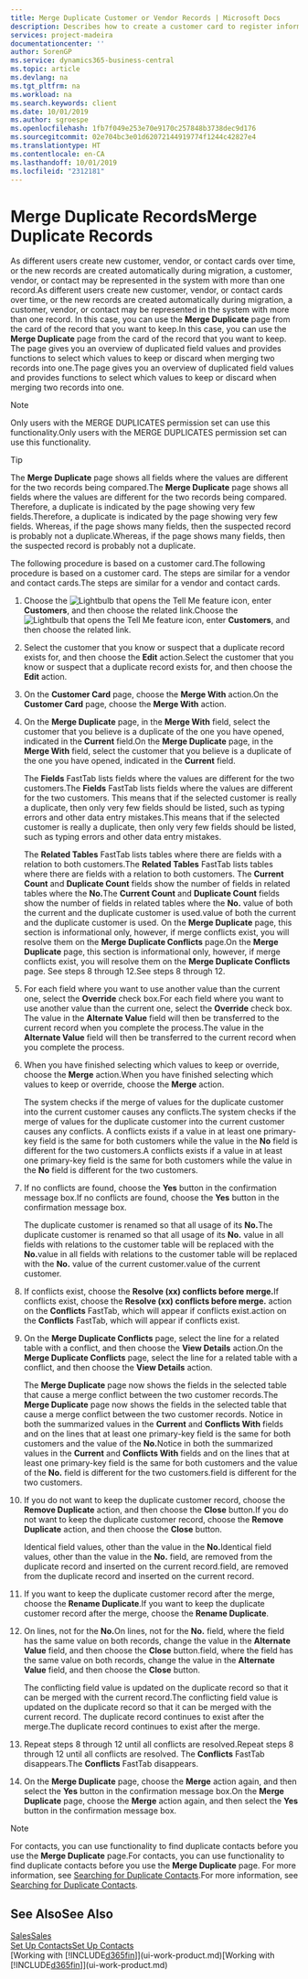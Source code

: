 ```yaml
---
title: Merge Duplicate Customer or Vendor Records | Microsoft Docs
description: Describes how to create a customer card to register information about each new customer or client that you sell to.
services: project-madeira
documentationcenter: ''
author: SorenGP
ms.service: dynamics365-business-central
ms.topic: article
ms.devlang: na
ms.tgt_pltfrm: na
ms.workload: na
ms.search.keywords: client
ms.date: 10/01/2019
ms.author: sgroespe
ms.openlocfilehash: 1fb7f049e253e70e9170c257848b3738dec9d176
ms.sourcegitcommit: 02e704bc3e01d62072144919774f1244c42827e4
ms.translationtype: HT
ms.contentlocale: en-CA
ms.lasthandoff: 10/01/2019
ms.locfileid: "2312181"
---
```

# <a name="merge-duplicate-records"></a><span data-ttu-id="b1b57-103">Merge Duplicate Records</span><span class="sxs-lookup"><span data-stu-id="b1b57-103">Merge Duplicate Records</span></span>
<span data-ttu-id="b1b57-104">As different users create new customer, vendor, or contact cards over time, or the new records are created automatically during migration, a customer, vendor, or contact may be represented in the system with more than one record.</span><span class="sxs-lookup"><span data-stu-id="b1b57-104">As different users create new customer, vendor, or contact cards over time, or the new records are created automatically during migration, a customer, vendor, or contact may be represented in the system with more than one record.</span></span> <span data-ttu-id="b1b57-105">In this case, you can use the **Merge Duplicate** page from the card of the record that you want to keep.</span><span class="sxs-lookup"><span data-stu-id="b1b57-105">In this case, you can use the **Merge Duplicate** page from the card of the record that you want to keep.</span></span> <span data-ttu-id="b1b57-106">The page gives you an overview of duplicated field values and provides functions to select which values to keep or discard when merging two records into one.</span><span class="sxs-lookup"><span data-stu-id="b1b57-106">The page gives you an overview of duplicated field values and provides functions to select which values to keep or discard when merging two records into one.</span></span>

> [!NOTE]
> <span data-ttu-id="b1b57-107">Only users with the MERGE DUPLICATES permission set can use this functionality.</span><span class="sxs-lookup"><span data-stu-id="b1b57-107">Only users with the MERGE DUPLICATES permission set can use this functionality.</span></span>

> [!TIP]
> <span data-ttu-id="b1b57-108">The **Merge Duplicate** page shows all fields where the values are different for the two records being compared.</span><span class="sxs-lookup"><span data-stu-id="b1b57-108">The **Merge Duplicate** page shows all fields where the values are different for the two records being compared.</span></span> <span data-ttu-id="b1b57-109">Therefore, a duplicate is indicated by the page showing very few fields.</span><span class="sxs-lookup"><span data-stu-id="b1b57-109">Therefore, a duplicate is indicated by the page showing very few fields.</span></span> <span data-ttu-id="b1b57-110">Whereas, if the page shows many fields, then the suspected record is probably not a duplicate.</span><span class="sxs-lookup"><span data-stu-id="b1b57-110">Whereas, if the page shows many fields, then the suspected record is probably not a duplicate.</span></span>

<span data-ttu-id="b1b57-111">The following procedure is based on a customer card.</span><span class="sxs-lookup"><span data-stu-id="b1b57-111">The following procedure is based on a customer card.</span></span> <span data-ttu-id="b1b57-112">The steps are similar for a vendor  and contact cards.</span><span class="sxs-lookup"><span data-stu-id="b1b57-112">The steps are similar for a vendor  and contact cards.</span></span>

1. <span data-ttu-id="b1b57-113">Choose the ![Lightbulb that opens the Tell Me feature](media/ui-search/search_small.png "Tell me what you want to do") icon, enter **Customers**, and then choose the related link.</span><span class="sxs-lookup"><span data-stu-id="b1b57-113">Choose the ![Lightbulb that opens the Tell Me feature](media/ui-search/search_small.png "Tell me what you want to do") icon, enter **Customers**, and then choose the related link.</span></span>
2. <span data-ttu-id="b1b57-114">Select the customer that you know or suspect that a duplicate record exists for, and then choose the **Edit** action.</span><span class="sxs-lookup"><span data-stu-id="b1b57-114">Select the customer that you know or suspect that a duplicate record exists for, and then choose the **Edit** action.</span></span>
3. <span data-ttu-id="b1b57-115">On the **Customer Card** page, choose the **Merge With** action.</span><span class="sxs-lookup"><span data-stu-id="b1b57-115">On the **Customer Card** page, choose the **Merge With** action.</span></span>
4. <span data-ttu-id="b1b57-116">On the **Merge Duplicate** page, in the **Merge With** field, select the customer that you believe is a duplicate of the one you have opened, indicated in the **Current** field.</span><span class="sxs-lookup"><span data-stu-id="b1b57-116">On the **Merge Duplicate** page, in the **Merge With** field, select the customer that you believe is a duplicate of the one you have opened, indicated in the **Current** field.</span></span>

    <span data-ttu-id="b1b57-117">The **Fields** FastTab lists fields where the values are different for the two customers.</span><span class="sxs-lookup"><span data-stu-id="b1b57-117">The **Fields** FastTab lists fields where the values are different for the two customers.</span></span> <span data-ttu-id="b1b57-118">This means that if the selected customer is really a duplicate, then only very few fields should be listed, such as typing errors and other data entry mistakes.</span><span class="sxs-lookup"><span data-stu-id="b1b57-118">This means that if the selected customer is really a duplicate, then only very few fields should be listed, such as typing errors and other data entry mistakes.</span></span>

    <span data-ttu-id="b1b57-119">The **Related Tables** FastTab lists tables where there are fields with a relation to both customers.</span><span class="sxs-lookup"><span data-stu-id="b1b57-119">The **Related Tables** FastTab lists tables where there are fields with a relation to both customers.</span></span> <span data-ttu-id="b1b57-120">The **Current Count** and **Duplicate Count** fields show the number of fields in related tables where the **No.**</span><span class="sxs-lookup"><span data-stu-id="b1b57-120">The **Current Count** and **Duplicate Count** fields show the number of fields in related tables where the **No.**</span></span> <span data-ttu-id="b1b57-121">value of both the current and the duplicate customer is used.</span><span class="sxs-lookup"><span data-stu-id="b1b57-121">value of both the current and the duplicate customer is used.</span></span> <span data-ttu-id="b1b57-122">On the **Merge Duplicate** page, this section is informational only, however, if merge conflicts exist, you will resolve them on the **Merge Duplicate Conflicts** page.</span><span class="sxs-lookup"><span data-stu-id="b1b57-122">On the **Merge Duplicate** page, this section is informational only, however, if merge conflicts exist, you will resolve them on the **Merge Duplicate Conflicts** page.</span></span> <span data-ttu-id="b1b57-123">See steps 8 through 12.</span><span class="sxs-lookup"><span data-stu-id="b1b57-123">See steps 8 through 12.</span></span>   

5. <span data-ttu-id="b1b57-124">For each field where you want to use another value than the current one, select the **Override** check box.</span><span class="sxs-lookup"><span data-stu-id="b1b57-124">For each field where you want to use another value than the current one, select the **Override** check box.</span></span> <span data-ttu-id="b1b57-125">The value in the **Alternate Value** field will then be transferred to the current record when you complete the process.</span><span class="sxs-lookup"><span data-stu-id="b1b57-125">The value in the **Alternate Value** field will then be transferred to the current record when you complete the process.</span></span>
6. <span data-ttu-id="b1b57-126">When you have finished selecting which values to keep or override, choose the **Merge** action.</span><span class="sxs-lookup"><span data-stu-id="b1b57-126">When you have finished selecting which values to keep or override, choose the **Merge** action.</span></span>

    <span data-ttu-id="b1b57-127">The system checks if the merge of values for the duplicate customer into the current customer causes any conflicts.</span><span class="sxs-lookup"><span data-stu-id="b1b57-127">The system checks if the merge of values for the duplicate customer into the current customer causes any conflicts.</span></span> <span data-ttu-id="b1b57-128">A conflicts exists if a value in at least one primary-key field is the same for both customers while the value in the **No** field is different for the two customers.</span><span class="sxs-lookup"><span data-stu-id="b1b57-128">A conflicts exists if a value in at least one primary-key field is the same for both customers while the value in the **No** field is different for the two customers.</span></span>

7. <span data-ttu-id="b1b57-129">If no conflicts are found, choose the **Yes** button in the confirmation message box.</span><span class="sxs-lookup"><span data-stu-id="b1b57-129">If no conflicts are found, choose the **Yes** button in the confirmation message box.</span></span>

    <span data-ttu-id="b1b57-130">The duplicate customer is renamed so that all usage of its **No.**</span><span class="sxs-lookup"><span data-stu-id="b1b57-130">The duplicate customer is renamed so that all usage of its **No.**</span></span> <span data-ttu-id="b1b57-131">value in all fields with relations to the customer table will be replaced with the **No.**</span><span class="sxs-lookup"><span data-stu-id="b1b57-131">value in all fields with relations to the customer table will be replaced with the **No.**</span></span> <span data-ttu-id="b1b57-132">value of the current customer.</span><span class="sxs-lookup"><span data-stu-id="b1b57-132">value of the current customer.</span></span>
8. <span data-ttu-id="b1b57-133">If conflicts exist, choose the **Resolve (xx) conflicts before merge.**</span><span class="sxs-lookup"><span data-stu-id="b1b57-133">If conflicts exist, choose the **Resolve (xx) conflicts before merge.**</span></span> <span data-ttu-id="b1b57-134">action on the **Conflicts** FastTab, which will appear if conflicts exist.</span><span class="sxs-lookup"><span data-stu-id="b1b57-134">action on the **Conflicts** FastTab, which will appear if conflicts exist.</span></span>
9. <span data-ttu-id="b1b57-135">On the **Merge Duplicate Conflicts** page, select the line for a related table with a conflict, and then choose the **View Details** action.</span><span class="sxs-lookup"><span data-stu-id="b1b57-135">On the **Merge Duplicate Conflicts** page, select the line for a related table with a conflict, and then choose the **View Details** action.</span></span>

    <span data-ttu-id="b1b57-136">The **Merge Duplicate** page now shows the fields in the selected table that cause a merge conflict between the two customer records.</span><span class="sxs-lookup"><span data-stu-id="b1b57-136">The **Merge Duplicate** page now shows the fields in the selected table that cause a merge conflict between the two customer records.</span></span> <span data-ttu-id="b1b57-137">Notice in both the summarized values in the **Current** and **Conflicts With** fields and on the lines that at least one primary-key field is the same for both customers and the value of the **No.**</span><span class="sxs-lookup"><span data-stu-id="b1b57-137">Notice in both the summarized values in the **Current** and **Conflicts With** fields and on the lines that at least one primary-key field is the same for both customers and the value of the **No.**</span></span> <span data-ttu-id="b1b57-138">field is different for the two customers.</span><span class="sxs-lookup"><span data-stu-id="b1b57-138">field is different for the two customers.</span></span>   
10. <span data-ttu-id="b1b57-139">If you do not want to keep the duplicate customer record, choose the **Remove Duplicate** action, and then choose the **Close** button.</span><span class="sxs-lookup"><span data-stu-id="b1b57-139">If you do not want to keep the duplicate customer record, choose the **Remove Duplicate** action, and then choose the **Close** button.</span></span>

    <span data-ttu-id="b1b57-140">Identical field values, other than the value in the **No.**</span><span class="sxs-lookup"><span data-stu-id="b1b57-140">Identical field values, other than the value in the **No.**</span></span> <span data-ttu-id="b1b57-141">field, are removed from the duplicate record and inserted on the current record.</span><span class="sxs-lookup"><span data-stu-id="b1b57-141">field, are removed from the duplicate record and inserted on the current record.</span></span>
11. <span data-ttu-id="b1b57-142">If you want to keep the duplicate customer record after the merge,  choose the **Rename Duplicate**.</span><span class="sxs-lookup"><span data-stu-id="b1b57-142">If you want to keep the duplicate customer record after the merge,  choose the **Rename Duplicate**.</span></span>
12. <span data-ttu-id="b1b57-143">On lines, not for the **No.**</span><span class="sxs-lookup"><span data-stu-id="b1b57-143">On lines, not for the **No.**</span></span> <span data-ttu-id="b1b57-144">field, where the field has the same value on both records, change the value in the **Alternate Value** field, and then choose the **Close** button.</span><span class="sxs-lookup"><span data-stu-id="b1b57-144">field, where the field has the same value on both records, change the value in the **Alternate Value** field, and then choose the **Close** button.</span></span>

    <span data-ttu-id="b1b57-145">The conflicting field value is updated on the duplicate record so that it can be merged with the current record.</span><span class="sxs-lookup"><span data-stu-id="b1b57-145">The conflicting field value is updated on the duplicate record so that it can be merged with the current record.</span></span> <span data-ttu-id="b1b57-146">The duplicate record continues to exist after the merge.</span><span class="sxs-lookup"><span data-stu-id="b1b57-146">The duplicate record continues to exist after the merge.</span></span>
13. <span data-ttu-id="b1b57-147">Repeat steps 8 through 12 until all conflicts are resolved.</span><span class="sxs-lookup"><span data-stu-id="b1b57-147">Repeat steps 8 through 12 until all conflicts are resolved.</span></span> <span data-ttu-id="b1b57-148">The **Conflicts** FastTab disappears.</span><span class="sxs-lookup"><span data-stu-id="b1b57-148">The **Conflicts** FastTab disappears.</span></span>
14. <span data-ttu-id="b1b57-149">On the **Merge Duplicate** page, choose the **Merge** action again, and then select the **Yes** button in the confirmation message box.</span><span class="sxs-lookup"><span data-stu-id="b1b57-149">On the **Merge Duplicate** page, choose the **Merge** action again, and then select the **Yes** button in the confirmation message box.</span></span>

> [!NOTE]
> <span data-ttu-id="b1b57-150">For contacts, you can use functionality to find duplicate contacts before you use the **Merge Duplicate** page.</span><span class="sxs-lookup"><span data-stu-id="b1b57-150">For contacts, you can use functionality to find duplicate contacts before you use the **Merge Duplicate** page.</span></span> <span data-ttu-id="b1b57-151">For more information, see [Searching for Duplicate Contacts](marketing-setup-contacts.md#searching-for-duplicate-contacts).</span><span class="sxs-lookup"><span data-stu-id="b1b57-151">For more information, see [Searching for Duplicate Contacts](marketing-setup-contacts.md#searching-for-duplicate-contacts).</span></span>

## <a name="see-also"></a><span data-ttu-id="b1b57-152">See Also</span><span class="sxs-lookup"><span data-stu-id="b1b57-152">See Also</span></span>
[<span data-ttu-id="b1b57-153">Sales</span><span class="sxs-lookup"><span data-stu-id="b1b57-153">Sales</span></span>](sales-manage-sales.md)  
[<span data-ttu-id="b1b57-154">Set Up Contacts</span><span class="sxs-lookup"><span data-stu-id="b1b57-154">Set Up Contacts</span></span>](marketing-setup-contacts.md)  
<span data-ttu-id="b1b57-155">[Working with [!INCLUDE[d365fin](includes/d365fin_md.md)]](ui-work-product.md)</span><span class="sxs-lookup"><span data-stu-id="b1b57-155">[Working with [!INCLUDE[d365fin](includes/d365fin_md.md)]](ui-work-product.md)</span></span>
